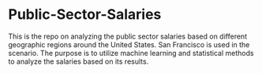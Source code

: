 # Public-Sector-Salaries

This is the repo on analyzing the public sector salaries based on different geographic regions around the United States. San Francisco is used in the scenario. The purpose is to utilize machine learning and statistical methods to analyze the salaries based on its results. 
